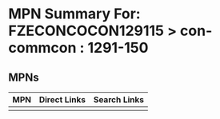 



# MPN Summary For: FZECONCOCON129115 > con-commcon : 1291-150

## MPNs
  

|MPN|Direct Links|Search Links|
| :--- | :--- | :--- |
||||
